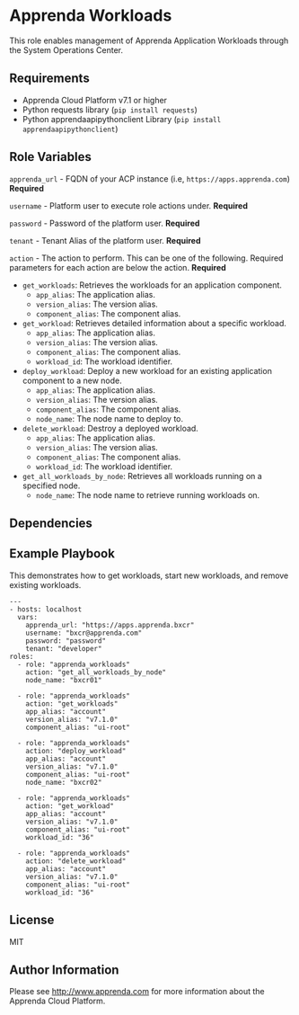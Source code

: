 Apprenda Workloads
=========

This role enables management of Apprenda Application Workloads through the System Operations Center.

Requirements
------------

* Apprenda Cloud Platform v7.1 or higher
* Python requests library (`pip install requests`)
* Python apprendaapipythonclient Library (`pip install apprendaapipythonclient`)

Role Variables
--------------

`apprenda_url` - FQDN of your ACP instance (i.e, `https://apps.apprenda.com`) **Required**

`username` - Platform user to execute role actions under. **Required**

`password` - Password of the platform user. **Required**

`tenant` - Tenant Alias of the platform user. **Required**

`action` - The action to perform. This can be one of the following. Required parameters for each action are below the action. **Required**
- `get_workloads`: Retrieves the workloads for an application component.
  - `app_alias`: The application alias.
  - `version_alias`: The version alias.
  - `component_alias`: The component alias.
- `get_workload`: Retrieves detailed information about a specific workload.
  - `app_alias`: The application alias.
  - `version_alias`: The version alias.
  - `component_alias`: The component alias.
  - `workload_id`: The workload identifier.
- `deploy_workload`: Deploy a new workload for an existing application component to a new node.
  - `app_alias`: The application alias.
  - `version_alias`: The version alias.
  - `component_alias`: The component alias.
  - `node_name`: The node name to deploy to.
- `delete_workload`: Destroy a deployed workload.
  - `app_alias`: The application alias.
  - `version_alias`: The version alias.
  - `component_alias`: The component alias.
  - `workload_id`: The workload identifier.
- `get_all_workloads_by_node`: Retrieves all workloads running on a specified node.
  - `node_name`: The node name to retrieve running workloads on.

Dependencies
------------


Example Playbook
----------------

This demonstrates how to get workloads, start new workloads, and remove existing workloads.

```
---
- hosts: localhost
  vars:
    apprenda_url: "https://apps.apprenda.bxcr"
    username: "bxcr@apprenda.com"
    password: "password"
    tenant: "developer"
roles:
  - role: "apprenda_workloads"
    action: "get_all_workloads_by_node"
    node_name: "bxcr01"

  - role: "apprenda_workloads"
    action: "get_workloads"
    app_alias: "account"
    version_alias: "v7.1.0"
    component_alias: "ui-root"

  - role: "apprenda_workloads"
    action: "deploy_workload"
    app_alias: "account"
    version_alias: "v7.1.0"
    component_alias: "ui-root"
    node_name: "bxcr02"

  - role: "apprenda_workloads"
    action: "get_workload"
    app_alias: "account"
    version_alias: "v7.1.0"
    component_alias: "ui-root"
    workload_id: "36"

  - role: "apprenda_workloads"
    action: "delete_workload"
    app_alias: "account"
    version_alias: "v7.1.0"
    component_alias: "ui-root"
    workload_id: "36"

```

License
-------

MIT

Author Information
------------------

Please see http://www.apprenda.com for more information about the Apprenda Cloud Platform.
